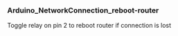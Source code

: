 ### Arduino_NetworkConnection_reboot-router
Toggle relay on pin 2 to reboot router if connection is lost
